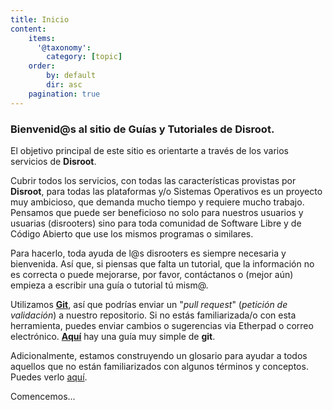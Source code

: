 ```yaml
---
title: Inicio
content:
    items:
      '@taxonomy':
        category: [topic]
    order:
        by: default
        dir: asc
    pagination: true
---
```


### Bienvenid@s al sitio de Guías y Tutoriales de Disroot.

El objetivo principal de este sitio es orientarte a través de los varios servicios de **Disroot**.

Cubrir todos los servicios, con todas las características provistas por **Disroot**, para todas las plataformas y/o Sistemas Operativos es un proyecto muy ambicioso, que demanda mucho tiempo y requiere mucho trabajo. Pensamos que puede ser beneficioso no solo para nuestros usuarios y usuarias (disrooters) sino para toda comunidad de Software Libre y de Código Abierto que use los mismos programas o similares.

Para hacerlo, toda ayuda de l@s disrooters es siempre necesaria y bienvenida. Así que, si piensas que falta un tutorial, que la información no es correcta o puede mejorarse, por favor, contáctanos o (mejor aún) empieza a escribir una guía o tutorial tú mism@.<br>

Utilizamos **[Git](https://es.wikipedia.org/wiki/Git)**, así que podrías enviar un "*pull request*" (*petición de validación*) a nuestro repositorio. Si no estás familiarizada/o con esta herramienta, puedes enviar cambios o sugerencias via Etherpad o correo electrónico. [**Aquí**](/contribute/es/git) hay una guía muy simple de **git**.<br>

Adicionalmente, estamos construyendo un glosario para ayudar a todos aquellos que no están familiarizados con algunos términos y conceptos. Puedes verlo [aquí](/glossary/es/).

Comencemos...

